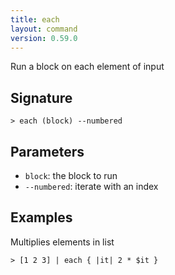 ```yaml
---
title: each
layout: command
version: 0.59.0
---
```


Run a block on each element of input

## Signature

```> each (block) --numbered```

## Parameters

 -  `block`: the block to run
 -  `--numbered`: iterate with an index

## Examples

Multiplies elements in list
```shell
> [1 2 3] | each { |it| 2 * $it }
```
